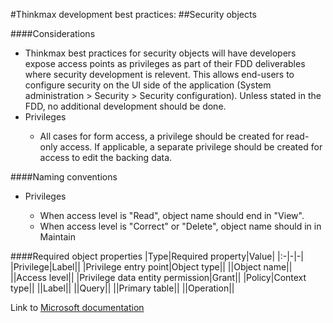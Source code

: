 #Thinkmax development best practices:
##Security objects

####Considerations
<ul>
    <li>Thinkmax best practices for security objects will have developers expose access points as privileges as part of their FDD deliverables where security development is relevent.  This allows end-users to configure security on the UI side of the application (System administration > Security > Security configuration).  Unless stated in the FDD, no additional development should be done. </li>
    <li>Privileges</li>
        <ul>
            <li>All cases for form access, a privilege should be created for read-only access. If applicable, a separate privilege should be created for access to edit the backing data.</li>
        </ul>
</ul>

####Naming conventions
<ul>
    <li>Privileges</li>
    <ul>
        <li>When access level is "Read", object name should end in "View".</li>
        <li>When access level is "Correct" or "Delete", object name should in in Maintain</li>
    </ul>
</ul>

####Required object properties
|Type|Required property|Value|
|:-|-|-|
|Privilege|Label||
|Privilege entry point|Object type||
||Object name||
||Access level||
|Privilege data entity permission|Grant||
|Policy|Context type||
||Label||
||Query||
||Primary table||
||Operation||

Link to <a href="https://learn.microsoft.com/en-us/dynamics365/fin-ops-core/dev-itpro/sysadmin/security-architecture">Microsoft documentation</a>
